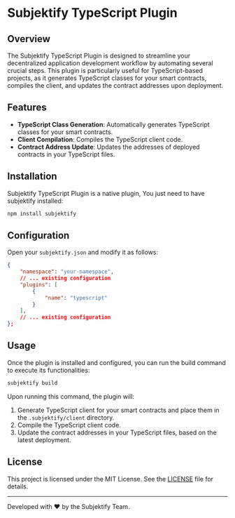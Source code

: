 # Subjektify TypeScript Plugin

## Overview

The Subjektify TypeScript Plugin is designed to streamline your decentralized application development workflow by automating several crucial steps. This plugin is particularly useful for TypeScript-based projects, as it generates TypeScript classes for your smart contracts, compiles the client, and updates the contract addresses upon deployment.

## Features

- **TypeScript Class Generation**: Automatically generates TypeScript classes for your smart contracts.
- **Client Compilation**: Compiles the TypeScript client code.
- **Contract Address Update**: Updates the addresses of deployed contracts in your TypeScript files.

## Installation

Subjektify TypeScript Plugin is a native plugin, You just need to have subjektify installed:

```bash
npm install subjektify
```

## Configuration

Open your `subjektify.json` and modify it as follows:

```json
{
    "namespace": "your-namespace",
    // ... existing configuration
    "plugins": [
        {
            "name": "typescript"
        }
    ],
    // ... existing configuration
};
```

## Usage

Once the plugin is installed and configured, you can run the build command to execute its functionalities:

```bash
subjektify build
```

Upon running this command, the plugin will:

1. Generate TypeScript client for your smart contracts and place them in the `.subjektify/client` directory.
2. Compile the TypeScript client code.
3. Update the contract addresses in your TypeScript files, based on the latest deployment.


## License

This project is licensed under the MIT License. See the [LICENSE](LICENSE.md) file for details.

---

Developed with ❤️ by the Subjektify Team.
